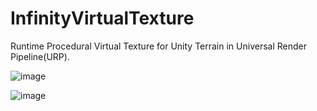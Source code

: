 # InfinityVirtualTexture
Runtime Procedural Virtual Texture for Unity Terrain in Universal Render Pipeline(URP).

![image](https://user-images.githubusercontent.com/12471727/170739477-57cf2c46-94d5-4372-a751-c435f6439f86.png)

![image](https://user-images.githubusercontent.com/12471727/170739453-89b2d440-26fa-484a-9f0a-368b42729a14.png)
